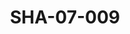 ---
pid: SHA-07-009
title: SHA-07-009
language: 'en '
collection: Sharhabil Ahmed
original_label: 
rights: Sharhabil Ahmed
location_of_original: Sharhabil Ahmed
photographer_or_studio: 
scanned_from: photograph 10.4 by 16.8
_date: 8/9/1977
location: Khartoum, Civil Aviation Club
description: Sharhabil Ahmed with someone else
additional_notes: 
permission_display: 'yes'
on_server: 'no'
on_website: 'no'
permalink: "/archive/en/sha-07-009.html"
layout: photo-page
---